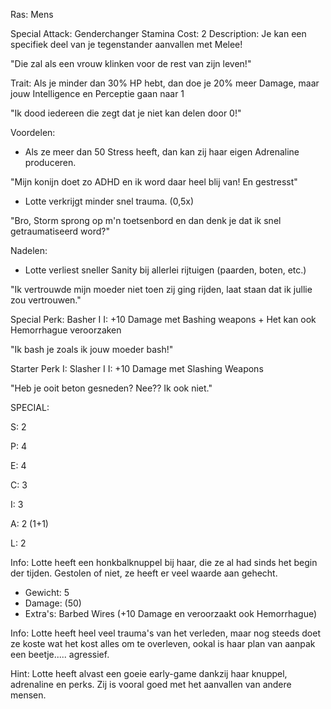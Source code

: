 Ras: Mens

Special Attack: Genderchanger
	Stamina Cost: 2
	Description: Je kan een specifiek deel van je tegenstander aanvallen met Melee!

"Die zal als een vrouw klinken voor de rest van zijn leven!"

Trait: Als je minder dan 30% HP hebt, dan doe je 20% meer Damage, maar jouw Intelligence en Perceptie gaan naar 1

"Ik dood iedereen die zegt dat je niet kan delen door 0!"

Voordelen:

- Als ze meer dan 50 Stress heeft, dan kan zij haar eigen Adrenaline produceren.

"Mijn konijn doet zo ADHD en ik word daar heel blij van! En gestresst"

- Lotte verkrijgt minder snel trauma. (0,5x)

"Bro, Storm sprong op m'n toetsenbord en dan denk je dat ik snel getraumatiseerd word?"

Nadelen:

- Lotte verliest sneller Sanity bij allerlei rijtuigen (paarden, boten, etc.)

"Ik vertrouwde mijn moeder niet toen zij ging rijden, laat staan dat ik jullie zou vertrouwen."

Special Perk: Basher I
	I: +10 Damage met Bashing weapons
	+ Het kan ook Hemorrhague veroorzaken

"Ik bash je zoals ik jouw moeder bash!"

Starter Perk I: 
	Slasher I
	I: +10 Damage met Slashing Weapons

"Heb je ooit beton gesneden? Nee?? Ik ook niet."

SPECIAL:

S: 2

P: 4

E: 4

C: 3

I: 3

A: 2 (1+1)

L: 2

Info:
Lotte heeft een honkbalknuppel bij haar, die ze al had sinds het begin der tijden. Gestolen of niet, ze heeft er veel waarde aan gehecht.

- Gewicht: 5
- Damage: (50)
- Extra's: Barbed Wires (+10 Damage en veroorzaakt ook Hemorrhague)

Info: Lotte heeft heel veel trauma's van het verleden, maar nog steeds doet ze koste wat het kost alles om te overleven, ookal is haar  plan van aanpak een beetje..... agressief.

Hint: Lotte heeft alvast een goeie early-game dankzij haar knuppel, adrenaline en perks. Zij is vooral goed met het aanvallen van andere mensen.

